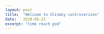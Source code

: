 ```yaml
---
layout: post
title:  "Welcome to Chinmoy controversies"
date:   2020-06-25
excerpt: "time reach god"
---
```

